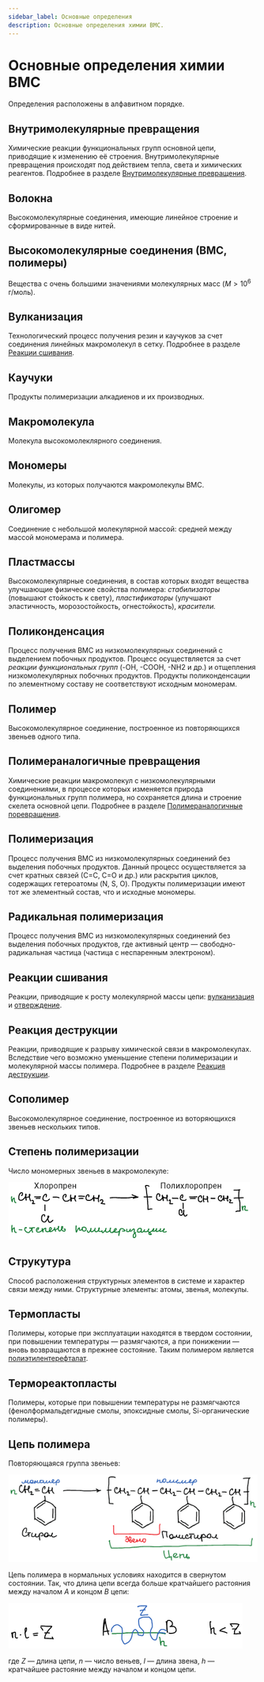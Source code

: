 ```yaml
---
sidebar_label: Основные определения
description: Основные определения химии ВМС.
---
```


# Основные определения химии ВМС

Определения расположены в алфавитном порядке.

## Внутримолекулярные превращения

Химические реакции функциональных групп основной цепи, приводящие к изменению её строения. Внутримолекулярные превращения происходят под действием тепла, света и химических реагентов. Подробнее в разделе [Внутримолекулярные превращения](vnutrimolekulyarnye-prevrashcheniya.md).

## Волокна

Высокомолекулярные соединения, имеющие линейное строение и сформированные в виде нитей.

## Высокомолекулярные соединения (ВМС, полимеры)

Вещества с очень большими значениями молекулярных масс ($M > 10^6$ г/моль).

## Вулканизация

Технологический процесс получения резин и каучуков за счет соединения линейных макромолекул в сетку. Подробнее в разделе [Реакции сшивания](reakcii-sshivaniya.md#).

## Каучуки

Продукты полимеризации алкадиенов и их производных.

## Макромолекула

Молекула высокомолеклярного соединения.

## Мономеры

Молекулы, из которых получаются макромолекулы ВМС.

## Олигомер

Соединение с небольшой молекулярной массой: средней между массой мономерама и полимера.

## Пластмассы

Высокомолекулярные соединения, в состав которых входят вещества улучшающие физические свойства полимера: *стабилизаторы* (повышают стойкость к свету), *пластификаторы* (улучшают эластичность, морозостойкость, огнестойкость), *красители.*

## Поликонденсация

Процесс получения ВМС из низкомолекулярных соединений с выделением побочных продуктов. Процесс осуществляется за счет *реакции функциональных групп* (-OH, -COOH, -NH2 и др.) и отщепления низкомолекулярных побочных продуктов. Продукты поликонденсации по элементному составу не соответствуют исходным мономерам.

## Полимер

Высокомолекулярное соединение, построенное из повторяющихся звеньев одного типа.

## Полимераналогичные превращения

Химические реакции макромолекул с низкомолекулярными соединениями, в процессе которых изменяется природа функциональных групп полимера, но сохраняется длина и строение скелета основной цепи. Подробнее в разделе [Полимераналогичные поревращения](polimeranalogichnye-prevrashcheniya.md).

## Полимеризация

Процесс получения ВМС из низкомолекулярных соединений без выделения побочных продуктов. Данный процесс осуществляется за счет кратных связей (С=С, С=О и др.) или раскрытия циклов, содержащих гетероатомы (N, S, O). Продукты полимеризации имеют тот же элементный состав, что и исходные мономеры.

## Радикальная полимеризация

Процесс получения ВМС из низкомолекулярных соединений без выделения побочных продуктов, где активный центр — свободно-радикальная частица (частица с неспаренным электроном).

## Реакции сшивания

Реакции, приводящие к росту молекулярной массы цепи: [вулканизация](reakcii-sshivaniya.md#) и [отверждение](reakcii-sshivaniya.md#).

## Реакция деструкции

Реакции, приводящие к разрыву химической связи в макромолекулах. Вследствие чего возможно уменьшение степени полимеризации и молекулярной массы полимера. Подробнее в разделе [Реакция деструкции](reakcii-destrukcii.md).

## Сополимер

Высокомолекулярное соединение, построенное из воторяющихся звеньев нескольких типов.

## Степень полимеризации

Число мономерных звеньев в макромолекуле:

![Степень полимеризации](images/osnovnye-opredeleniya/stepen-polimerizacii.png)

## Струкутура

Способ расположения структурных элементов в системе и характер связи между ними. Структурные элементы: атомы, звенья, молекулы.

## Термопласты

Полимеры, которые при эксплуатации находятся в твердом состоянии, при повышении температуры — размягчаются, а при понижении — вновь возвращаются в прежнее состояние. Таким полимером является [полиэтилентерефталат](vazhnejshie-polimery.md#petf).

## Термореактопласты

Полимеры, которые при повышении температуры не размягчаются (фенолформальдегидные смолы, эпоксидные смолы, Si-органические полимеры).

## Цепь полимера

Повторяющаяся группа звеньев:

![Цепь полимера](images/osnovnye-opredeleniya/polimerizaciya.png)

Цепь полимера в нормальных условиях находится в свернутом состоянии. Так, что длина цепи всегда больше кратчайшего растояния между началом $А$ и концом $B$ цепи:

![](images/osnovnye-opredeleniya/dlina-cepochki.png)

где $Z$ — длина цепи, $n$ — число веньев, $l$ — длина звена, $h$ — кратчайшее растояние между началом и концом цепи.
